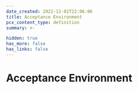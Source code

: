 ```yaml
---
date_created: 2022-12-01T22:06:06
title: Acceptance Environment
pcx_content_type: definition
summary: >-

hidden: true
has_more: false
has_links: false
---
```


# Acceptance Environment
